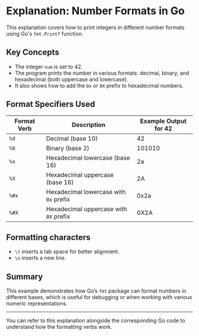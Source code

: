 # Explanation: Number Formats in Go

This explanation covers how to print integers in different number formats using Go's `fmt.Printf` function.

## Key Concepts

- The integer `num` is set to 42.
- The program prints the number in various formats: decimal, binary, and hexadecimal (both uppercase and lowercase).
- It also shows how to add the `0x` or `0X` prefix to hexadecimal numbers.

## Format Specifiers Used

| Format Verb | Description                               | Example Output for 42 |
|-------------|-------------------------------------------|----------------------|
| `%d`        | Decimal (base 10)                         | 42                   |
| `%b`        | Binary (base 2)                           | 101010                |
| `%x`        | Hexadecimal lowercase (base 16)          | 2a                   |
| `%X`        | Hexadecimal uppercase (base 16)          | 2A                   |
| `%#x`       | Hexadecimal lowercase with `0x` prefix   | 0x2a                 |
| `%#X`       | Hexadecimal uppercase with `0X` prefix   | 0X2A                 |

## Formatting characters

- `\t` inserts a tab space for better alignment.
- `\n` inserts a new line.

## Summary

This example demonstrates how Go’s `fmt` package can format numbers in different bases, which is useful for debugging or when working with various numeric representations.

---

You can refer to this explanation alongside the corresponding Go code to understand how the formatting verbs work.
